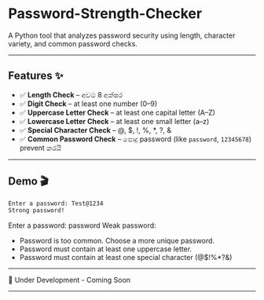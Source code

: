 # Password-Strength-Checker
A Python tool that analyzes password security using length, character variety, and common password checks.


---

## Features ✨

- ✅ **Length Check** – අවම 8 අක්ෂර  
- ✅ **Digit Check** – at least one number (0–9)  
- ✅ **Uppercase Letter Check** – at least one capital letter (A–Z)  
- ✅ **Lowercase Letter Check** – at least one small letter (a–z)  
- ✅ **Special Character Check** – @, $, !, %, *, ?, &  
- ✅ **Common Password Check** – පොදු password (like `password`, `12345678`) prevent කරයි

---

## Demo 🎬

```bash
Enter a password: Test@1234
Strong password!
```
Enter a password: password
Weak password:
- Password is too common. Choose a more unique password.
- Password must contain at least one uppercase letter.
- Password must contain at least one special character (@$!%*?&)

---

🚧 Under Development - Coming Soon

---
